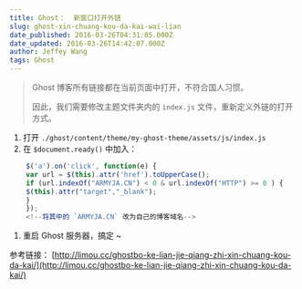 ```yaml
---
title: Ghost：  新窗口打开外链
slug: ghost-xin-chuang-kou-da-kai-wai-lian
date_published: 2016-03-26T04:31:05.000Z
date_updated: 2016-03-26T14:42:07.000Z
author: Jeffey Wang
tags: Ghost
---
```


> Ghost 博客所有链接都在当前页面中打开，不符合国人习惯。
>
> 因此，我们需要修改主题文件夹内的 `index.js` 文件，重新定义外链的打开方式。

1. 打开 `./ghost/content/theme/my-ghost-theme/assets/js/index.js`
2. 在 `$document.ready()` 中加入：

```javascript
    $('a').on('click', function(e) {
    var url = $(this).attr('href').toUpperCase();
    if (url.indexOf("ARMYJA.CN") < 0 & url.indexOf("HTTP") >= 0 ) {
    $(this).attr("target","_blank");
    }
    });
    <!--将其中的 `ARMYJA.CN` 改为自己的博客域名-->
```

1. 重启 Ghost 服务器，搞定 ~

参考链接： [http://limou.cc/ghostbo-ke-lian-jie-qiang-zhi-xin-chuang-kou-da-kai/](http://limou.cc/ghostbo-ke-lian-jie-qiang-zhi-xin-chuang-kou-da-kai/)
